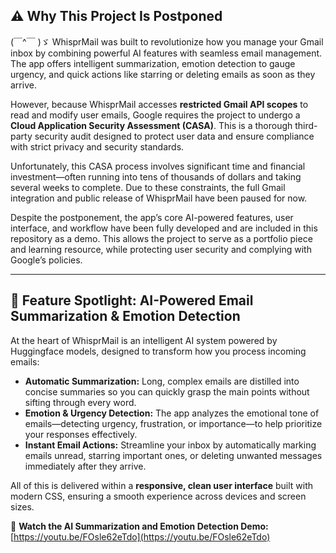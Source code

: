 ## ⚠️ Why This Project Is Postponed

(￣^￣ )ゞ
WhisprMail was built to revolutionize how you manage your Gmail inbox by combining powerful AI features with seamless email management. The app offers intelligent summarization, emotion detection to gauge urgency, and quick actions like starring or deleting emails as soon as they arrive.  

However, because WhisprMail accesses **restricted Gmail API scopes** to read and modify user emails, Google requires the project to undergo a **Cloud Application Security Assessment (CASA)**. This is a thorough third-party security audit designed to protect user data and ensure compliance with strict privacy and security standards.  

Unfortunately, this CASA process involves significant time and financial investment—often running into tens of thousands of dollars and taking several weeks to complete. Due to these constraints, the full Gmail integration and public release of WhisprMail have been paused for now.  

Despite the postponement, the app’s core AI-powered features, user interface, and workflow have been fully developed and are included in this repository as a demo. This allows the project to serve as a portfolio piece and learning resource, while protecting user security and complying with Google’s policies.

---

## 📸 Feature Spotlight: AI-Powered Email Summarization & Emotion Detection

At the heart of WhisprMail is an intelligent AI system powered by Huggingface models, designed to transform how you process incoming emails:

- **Automatic Summarization:** Long, complex emails are distilled into concise summaries so you can quickly grasp the main points without sifting through every word.  
- **Emotion & Urgency Detection:** The app analyzes the emotional tone of emails—detecting urgency, frustration, or importance—to help prioritize your responses effectively.  
- **Instant Email Actions:** Streamline your inbox by automatically marking emails unread, starring important ones, or deleting unwanted messages immediately after they arrive.  

All of this is delivered within a **responsive, clean user interface** built with modern CSS, ensuring a smooth experience across devices and screen sizes.

🎥 **Watch the AI Summarization and Emotion Detection Demo:**  
[https://youtu.be/FOsle62eTdo](https://youtu.be/FOsle62eTdo)


